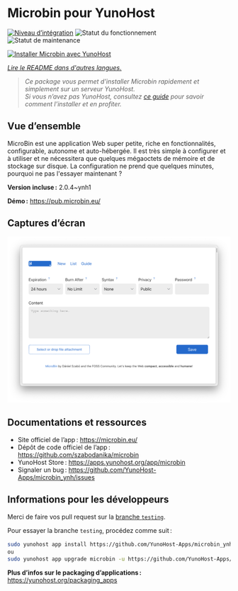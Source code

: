 <!--
Nota bene : ce README est automatiquement généré par <https://github.com/YunoHost/apps/tree/master/tools/readme_generator>
Il NE doit PAS être modifié à la main.
-->

# Microbin pour YunoHost

[![Niveau d’intégration](https://dash.yunohost.org/integration/microbin.svg)](https://dash.yunohost.org/appci/app/microbin) ![Statut du fonctionnement](https://ci-apps.yunohost.org/ci/badges/microbin.status.svg) ![Statut de maintenance](https://ci-apps.yunohost.org/ci/badges/microbin.maintain.svg)

[![Installer Microbin avec YunoHost](https://install-app.yunohost.org/install-with-yunohost.svg)](https://install-app.yunohost.org/?app=microbin)

*[Lire le README dans d'autres langues.](./ALL_README.md)*

> *Ce package vous permet d’installer Microbin rapidement et simplement sur un serveur YunoHost.*  
> *Si vous n’avez pas YunoHost, consultez [ce guide](https://yunohost.org/install) pour savoir comment l’installer et en profiter.*

## Vue d’ensemble

MicroBin est une application Web super petite, riche en fonctionnalités, configurable, autonome et auto-hébergée. Il est très simple à configurer et à utiliser et ne nécessitera que quelques mégaoctets de mémoire et de stockage sur disque. La configuration ne prend que quelques minutes, pourquoi ne pas l'essayer maintenant ?

**Version incluse :** 2.0.4~ynh1

**Démo :** <https://pub.microbin.eu/>

## Captures d’écran

![Capture d’écran de Microbin](./doc/screenshots/screenshot7.png)

## Documentations et ressources

- Site officiel de l’app : <https://microbin.eu/>
- Dépôt de code officiel de l’app : <https://github.com/szabodanika/microbin>
- YunoHost Store : <https://apps.yunohost.org/app/microbin>
- Signaler un bug : <https://github.com/YunoHost-Apps/microbin_ynh/issues>

## Informations pour les développeurs

Merci de faire vos pull request sur la [branche `testing`](https://github.com/YunoHost-Apps/microbin_ynh/tree/testing).

Pour essayer la branche `testing`, procédez comme suit :

```bash
sudo yunohost app install https://github.com/YunoHost-Apps/microbin_ynh/tree/testing --debug
ou
sudo yunohost app upgrade microbin -u https://github.com/YunoHost-Apps/microbin_ynh/tree/testing --debug
```

**Plus d’infos sur le packaging d’applications :** <https://yunohost.org/packaging_apps>
